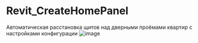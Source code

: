 # Revit_CreateHomePanel

Автоматическая расстановка щитов над дверными проёмами квартир с настройками конфигурации
![image](https://github.com/dparam/Revit_CreateHomePanel/assets/87844833/0145d7ab-fd36-49e9-ab27-1bc8199822cf)
